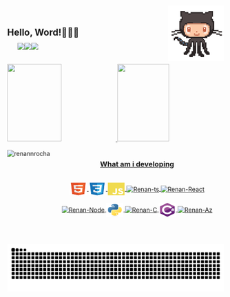  <img align='right' src="https://raw.githubusercontent.com/iCharlesZ/FigureBed/master/img/octocat.gif" width="130" alt="octocat.gif"><br>

<div style="display: inline_block">
<h2 align="left">Hello, Word!👨🏻‍💻ㅤㅤㅤㅤㅤㅤㅤㅤㅤㅤㅤ <a href="https://www.instagram.com/mrenan_r/" target="_blank"><img align="center" src="https://img.shields.io/badge/-Instagram-%23E4405F?style=for-the-badge&logo=instagram&logoColor=white" target="_blank"></a><a href = "mailto:renanrocha8897@gmail.com"><img align="center" src="https://img.shields.io/badge/-Gmail-%23333?style=for-the-badge&logo=gmail&logoColor=white" target="_blank"></a><a href="https://www.linkedin.com/in/m%C3%A1rcio-renan-271a09249/" target="_blank"><img align="center" src="https://img.shields.io/badge/-LinkedIn-%230077B5?style=for-the-badge&logo=linkedin&logoColor=white" target="_blank"></a><h2>
</div>
 <div>
 <a href="https://github.com/renannrocha">
 <img height="180em" width="50%" src="https://github-readme-stats.vercel.app/api?username=renannrocha&show_icons=true&theme=dark&include_all_commits=true&count_private=true"/>
 <img height="180em" width="48.9%" src="https://github-readme-stats.vercel.app/api/top-langs/?username=renannrocha&layout=compact&langs_count=7&theme=dark"/>
  <div align="center">
 <div style="display: inline_block"><br>
  <img  align="left" height="180.8" src="https://github-readme-streak-stats.herokuapp.com/?user=renannrocha&theme=dark" alt="renannrocha">
  <h3 align="center">What am i developing</h3><br>
  <img align="center" alt="Renan-HTML" height="30" width="40" src="https://raw.githubusercontent.com/devicons/devicon/master/icons/html5/html5-original.svg">
  <img align="center" alt="Renan-CSS" height="30" width="40" src="https://raw.githubusercontent.com/devicons/devicon/master/icons/css3/css3-original.svg">
  <img align="center" alt="Renan-Js" height="30" width="40" src="https://raw.githubusercontent.com/devicons/devicon/master/icons/javascript/javascript-plain.svg">
  <img align="center" alt="Renan-ts" height="30" width="40" src="https://cdn.jsdelivr.net/gh/devicons/devicon/icons/typescript/typescript-original.svg">
  <img align="center" alt="Renan-React" height="30" width="40" src="https://cdn.jsdelivr.net/gh/devicons/devicon/icons/react/react-original.svg"><br><br>
  <img align="center" alt="Renan-Node" height="33" width="40" src="https://cdn.jsdelivr.net/gh/devicons/devicon/icons/nodejs/nodejs-original.svg">
  <img align="center" alt="Renan-Python" height="33" width="40" src="https://raw.githubusercontent.com/devicons/devicon/master/icons/python/python-original.svg">
  <img align="center" alt="Renan-C" height="33" width="40" src="https://cdn.jsdelivr.net/gh/devicons/devicon/icons/c/c-original.svg">
  <img align="center" alt="Renan-Csharp" height="33" width="40" src="https://raw.githubusercontent.com/devicons/devicon/master/icons/csharp/csharp-original.svg">
  <img align="center" alt="Renan-Az" height="33" width="40" src="https://cdn.jsdelivr.net/gh/devicons/devicon/icons/azure/azure-original.svg">
</div>
</div><br><br>
 
##
  
<div align="center"> 
  
  ![Snake animation](https://github.com/renannrocha/renannrocha/blob/output/github-contribution-grid-snake.svg)
 
</div>
